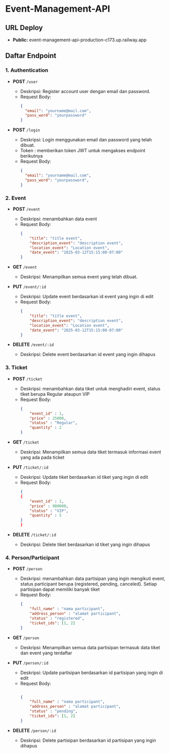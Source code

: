 # Event-Management-API

## URL Deploy
- **Public:** event-management-api-production-c173.up.railway.app

## Daftar Endpoint

### 1. Authentication

- **POST** `/user`
  - Deskripsi: Register account user dengan email dan password.
  - Request Body:
    ```json
    {
      "email": "yourname@mail.com",
      "pass_word": "yourpassword"
    }
    ```

- **POST** `/login`
  - Deskripsi: Login menggunakan email dan password yang telah dibuat.
  - Token : memberikan token JWT untuk mengakses endpoint berikutnya
  - Request Body:
    ```json
    {
      "email": "yourname@mail.com",
      "pass_word": "yourpassword",
    }
    ```

### 2. Event

- **POST** `/event`
  - Deskripsi: menambahkan data event
  - Request Body:
    ```json
    {
        "title": "title event",
        "description_event": "description event",
        "location_event": "Location event",
        "date_event": "2025-03-12T15:15:00-07:00"
    }
    ```

- **GET** `/event`
  - Deskripsi: Menampilkan semua event yang telah dibuat.
 
- **PUT** `/event/:id`
  - Deskripsi: Update event berdasarkan id event yang ingin di edit
  - Request Body:
    ```json
    {
        "title": "title event",
        "description_event": "description event",
        "location_event": "Location event",
        "date_event": "2025-03-12T15:15:00-07:00"
    }
    
- **DELETE** `/event/:id`
  - Deskripsi: Delete event berdasarkan id event yang ingin dihapus


  
### 3. Ticket

- **POST** `/ticket`
  - Deskripsi: menambahkan data tiket untuk menghadiri event, status tiket berupa Regular ataupun VIP
  - Request Body:
    ```json
    {
        "event_id" : 1, 
        "price" : 25000,
        "status" : "Regular", 
        "quantity" : 2
    }
    ```

- **GET** `/ticket`
  - Deskripsi: Menampilkan semua data tiket termasuk informasi event yang ada pada ticket
 
- **PUT** `/ticket/:id`
  - Deskripsi: Update tiket berdasarkan id tiket yang ingin di edit
  - Request Body:
    ```json
    {
    {
        "event_id" : 1, 
        "price" : 900000,
        "status" : "VIP", 
        "quantity" : 5
    }
    }
    
- **DELETE** `/ticket/:id`
  - Deskripsi: Delete tiket berdasarkan id tiket yang ingin dihapus

### 4. Person/Participant

- **POST** `/person`
  - Deskripsi: menambahkan data partisipan yang ingin mengikuti event, status participant berupa {registered, pending, canceled}.
  Setiap partisipan dapat memiliki banyak tiket
  - Request Body:
    ```json
    {
        "full_name" : "nama participant",
        "address_person" : "alamat participant",
        "status" : "registered",
        "ticket_ids": [1, 2]
    }
    ```

- **GET** `/person`
  - Deskripsi: Menampilkan semua data partisipan termasuk data tiket dan event yang terdaftar

- **PUT** `/person/:id`
  - Deskripsi: Update partisipan berdasarkan id partisipan yang ingin di edit
  - Request Body:
    ```json
    
    {
        "full_name" : "nama participant",
        "address_person" : "alamat participant",
        "status" : "pending",
        "ticket_ids": [1, 2]
    }
    
- **DELETE** `/person/:id`
  - Deskripsi: Delete partisipan berdasarkan id partisipan yang ingin dihapus
